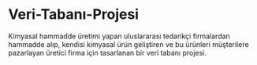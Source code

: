 # Veri-Tabanı-Projesi

Kimyasal hammadde üretimi yapan uluslararası tedarikçi firmalardan hammadde alıp, kendisi kimyasal ürün geliştiren ve bu ürünleri müşterilere pazarlayan üretici firma için tasarlanan bir veri tabanı projesi.

